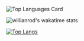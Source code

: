 ![Top Languages Card](https://github-readme-stats.vercel.app/api?username=kaheiseki&count_private=true&show_icons=true&theme=vue)

![willianrod's wakatime stats](https://github-readme-stats.vercel.app/api/wakatime?username=kaheiseki)


[![Top Langs](https://github-readme-stats.vercel.app/api/top-langs/?username=kaheiseki&layout=compact&theme=vue)](https://github.com/anuraghazra/github-readme-stats)

